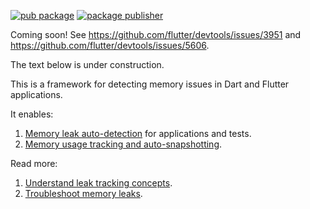 [![pub package](https://img.shields.io/pub/v/leak_tracker.svg)](https://pub.dev/packages/leak_tracker)
[![package publisher](https://img.shields.io/pub/publisher/leak_tracker.svg)](https://pub.dev/packages/leak_tracker/publisher)

Coming soon! See https://github.com/flutter/devtools/issues/3951 and https://github.com/flutter/devtools/issues/5606.

The text below is under construction.

This is a framework for detecting memory issues in Dart and Flutter applications.

It enables:

1. [Memory leak auto-detection](https://github.com/dart-lang/leak_tracker/blob/main/doc/DETECT.md) for applications and tests.
2. [Memory usage tracking and auto-snapshotting](https://github.com/dart-lang/leak_tracker/blob/main/doc/USAGE.md).

Read more:

1. [Understand leak tracking concepts](https://github.com/dart-lang/leak_tracker/blob/main/doc/CONCEPTS.md).
2. [Troubleshoot memory leaks](https://github.com/dart-lang/leak_tracker/blob/main/doc/TROUBLESHOOT.md).
